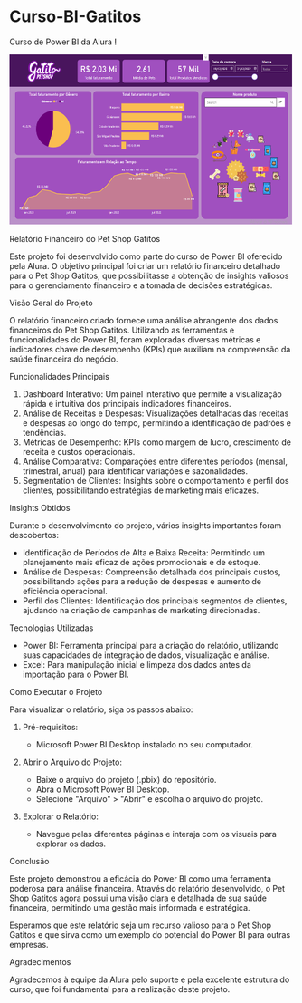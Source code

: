 # Curso-BI-Gatitos
 Curso de Power BI da Alura !

<a href= "https://app.powerbi.com/view?r=eyJrIjoiNmM3YmNiMjgtODE2Yi00NzM5LWI5OTItOTBjOGM3ODNmZmVkIiwidCI6ImY4YWVjZjQ0LWRmNzgtNDg3Yy04M2UzLWY4OTk0NzFjMmMzOCJ9">
<img src = Imagem_Gatitos.png alt="DashBoard" width="500" height="300" class="Meu Dash" title="Dashboard"></a>

Relatório Financeiro do Pet Shop Gatitos

Este projeto foi desenvolvido como parte do curso de Power BI oferecido pela Alura. O objetivo principal foi criar um relatório financeiro detalhado para o Pet Shop Gatitos, que possibilitasse a obtenção de insights valiosos para o gerenciamento financeiro e a tomada de decisões estratégicas.

Visão Geral do Projeto

O relatório financeiro criado fornece uma análise abrangente dos dados financeiros do Pet Shop Gatitos. Utilizando as ferramentas e funcionalidades do Power BI, foram exploradas diversas métricas e indicadores chave de desempenho (KPIs) que auxiliam na compreensão da saúde financeira do negócio.

Funcionalidades Principais

1. Dashboard Interativo: Um painel interativo que permite a visualização rápida e intuitiva dos principais indicadores financeiros.
2. Análise de Receitas e Despesas: Visualizações detalhadas das receitas e despesas ao longo do tempo, permitindo a identificação de padrões e tendências.
3. Métricas de Desempenho: KPIs como margem de lucro, crescimento de receita e custos operacionais.
4. Análise Comparativa: Comparações entre diferentes períodos (mensal, trimestral, anual) para identificar variações e sazonalidades.
5. Segmentation de Clientes: Insights sobre o comportamento e perfil dos clientes, possibilitando estratégias de marketing mais eficazes.

Insights Obtidos

Durante o desenvolvimento do projeto, vários insights importantes foram descobertos:

- Identificação de Períodos de Alta e Baixa Receita: Permitindo um planejamento mais eficaz de ações promocionais e de estoque.
- Análise de Despesas: Compreensão detalhada dos principais custos, possibilitando ações para a redução de despesas e aumento de eficiência operacional.
- Perfil dos Clientes: Identificação dos principais segmentos de clientes, ajudando na criação de campanhas de marketing direcionadas.

Tecnologias Utilizadas

- Power BI: Ferramenta principal para a criação do relatório, utilizando suas capacidades de integração de dados, visualização e análise.
- Excel: Para manipulação inicial e limpeza dos dados antes da importação para o Power BI.

Como Executar o Projeto

Para visualizar o relatório, siga os passos abaixo:

1. Pré-requisitos:
   - Microsoft Power BI Desktop instalado no seu computador.

2. Abrir o Arquivo do Projeto:
   - Baixe o arquivo do projeto (.pbix) do repositório.
   - Abra o Microsoft Power BI Desktop.
   - Selecione "Arquivo" > "Abrir" e escolha o arquivo do projeto.

3. Explorar o Relatório:
   - Navegue pelas diferentes páginas e interaja com os visuais para explorar os dados.

Conclusão

Este projeto demonstrou a eficácia do Power BI como uma ferramenta poderosa para análise financeira. Através do relatório desenvolvido, o Pet Shop Gatitos agora possui uma visão clara e detalhada de sua saúde financeira, permitindo uma gestão mais informada e estratégica.

Esperamos que este relatório seja um recurso valioso para o Pet Shop Gatitos e que sirva como um exemplo do potencial do Power BI para outras empresas.

Agradecimentos

Agradecemos à equipe da Alura pelo suporte e pela excelente estrutura do curso, que foi fundamental para a realização deste projeto.


